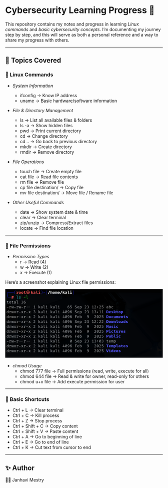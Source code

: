 # Cybersecurity Learning Progress 🚀

This repository contains my notes and progress in learning *Linux commands* and *basic cybersecurity concepts*. I’m documenting my journey step by step, and this will serve as both a personal reference and a way to share my progress with others.

---

## 📌 Topics Covered

### 🔹 Linux Commands
- *System Information*
  - ifconfig → Know IP address  
  - uname → Basic hardware/software information  

- *File & Directory Management*
  - ls → List all available files & folders  
  - ls -a → Show hidden files  
  - pwd → Print current directory  
  - cd → Change directory  
  - cd .. → Go back to previous directory  
  - mkdir → Create directory  
  - rmdir → Remove directory  

- *File Operations*
  - touch file → Create empty file  
  - cat file → Read file contents  
  - rm file → Remove file  
  - cp file destination/ → Copy file  
  - mv file destination/ → Move file / Rename file  

- *Other Useful Commands*
  - date → Show system date & time  
  - clear → Clear terminal  
  - zip/unzip → Compress/Extract files  
  - locate → Find file location  

---

### 🔹 File Permissions
- *Permission Types*
  - r → Read (4)  
  - w → Write (2)  
  - x → Execute (1)  

Here’s a screenshot explaining Linux file permissions:  

![File Permissions Example](images/permissions.png)

- *chmod Usage*
  - chmod 777 file → Full permissions (read, write, execute for all)  
  - chmod 644 file → Read & write for owner, read-only for others  
  - chmod u+x file → Add execute permission for user  

---

### 🔹 Basic Shortcuts
- Ctrl + L → Clear terminal  
- Ctrl + C → Kill process  
- Ctrl + Z → Stop process  
- Ctrl + Shift + C → Copy content  
- Ctrl + Shift + V → Paste content  
- Ctrl + A → Go to beginning of line  
- Ctrl + E → Go to end of line  
- Ctrl + K → Cut text from cursor to end  

---
## ✨ Author
👩‍💻 Janhavi Mestry
